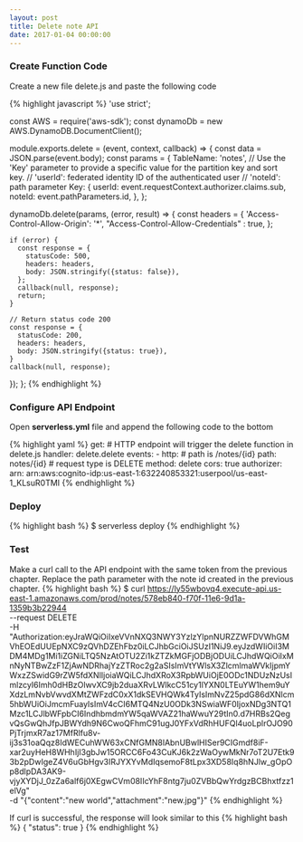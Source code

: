 ```yaml
---
layout: post
title: Delete note API
date: 2017-01-04 00:00:00
---
```


### Create Function Code

Create a new file delete.js and paste the following code

{% highlight javascript %}
'use strict';

const AWS = require('aws-sdk');
const dynamoDb = new AWS.DynamoDB.DocumentClient();

module.exports.delete = (event, context, callback) => {
  const data = JSON.parse(event.body);
  const params = {
    TableName: 'notes',
    // Use the 'Key' parameter to provide a specific value for the partition key and sort key.
    // 'userId': federated identity ID of the authenticated user
    // 'noteId': path parameter
    Key: {
      userId: event.requestContext.authorizer.claims.sub,
      noteId: event.pathParameters.id,
    },
  };

  dynamoDb.delete(params, (error, result) => {
    const headers = {
      'Access-Control-Allow-Origin': '*',
      "Access-Control-Allow-Credentials" : true,
    };

    if (error) {
      const response = {
        statusCode: 500,
        headers: headers,
        body: JSON.stringify({status: false}),
      };
      callback(null, response);
      return;
    }

    // Return status code 200
    const response = {
      statusCode: 200,
      headers: headers,
      body: JSON.stringify({status: true}),
    }
    callback(null, response);
  });
};
{% endhighlight %}

### Configure API Endpoint

Open **serverless.yml** file and append the following code to the bottom

{% highlight yaml %}
  get:
    # HTTP endpoint will trigger the delete function in delete.js
    handler: delete.delete
    events:
      - http:
          # path is /notes/{id}
          path: notes/{id}
          # request type is DELETE
          method: delete
          cors: true
          authorizer:
            arn: arn:aws:cognito-idp:us-east-1:632240853321:userpool/us-east-1_KLsuR0TMI
{% endhighlight %}

### Deploy

{% highlight bash %}
$ serverless deploy
{% endhighlight %}

### Test

Make a curl call to the API endpoint with the same token from the previous chapter. Replace the path parameter with the note id created in the previous chapter.
{% highlight bash %}
$ curl https://ly55wbovq4.execute-api.us-east-1.amazonaws.com/prod/notes/578eb840-f70f-11e6-9d1a-1359b3b22944 \
  --request DELETE \
  -H "Authorization:eyJraWQiOiIxeVVnNXQ3NWY3YzlzYlpnNURZZWFDVWhGMVhEOEdUUEpNXC9zQVhDZEhFbz0iLCJhbGciOiJSUzI1NiJ9.eyJzdWIiOiI3MDM4MDg1Mi1iZGNiLTQ5NzAtOTU2Zi1kZTZkMGFjODBjODUiLCJhdWQiOiIxMnNyNTBwZzF1ZjAwNDRhajYzZTRoc2g2aSIsImVtYWlsX3ZlcmlmaWVkIjpmYWxzZSwidG9rZW5fdXNlIjoiaWQiLCJhdXRoX3RpbWUiOjE0ODc1NDUzNzUsImlzcyI6Imh0dHBzOlwvXC9jb2duaXRvLWlkcC51cy1lYXN0LTEuYW1hem9uYXdzLmNvbVwvdXMtZWFzdC0xX1dkSEVHQWk4TyIsImNvZ25pdG86dXNlcm5hbWUiOiJmcmFuayIsImV4cCI6MTQ4NzU0ODk3NSwiaWF0IjoxNDg3NTQ1Mzc1LCJlbWFpbCI6IndhbmdmYW5qaWVAZ21haWwuY29tIn0.d7HRBs2QegvQsGwQhJfpJBWYdh9N6CwoQFhmC91ugJ0YFxVdRhHUFQl4uoLplrOJO90PjTrjmxR7az17MfRlfu8v-ij3s31oaQqz8IdWECuhWW63xCNfGMN8lAbnUBwlHISer9CIGmdf8iF-xar2uyHeH8WHhIjI3gbJw15ORCC6Fo43CuKJ6k2zWaOywMkNr7oT2U7Etk93b2pDwIgeZ4V6uGbHgv3IRJYXYvMdIqsemoF8tLpx3XD58Iq8hNJlw_gOpOp8dlpDA3AK9-vjyXYDjJ_0zZa6alf6j0XEgwCVm08IIcYhF8ntg7ju0ZVBbQwYrdgzBCBhxtfzz1elVg" \
  -d "{\"content\":\"new world\",\"attachment\":\"new.jpg\"}"
{% endhighlight %}

If curl is successful, the response will look similar to this
{% highlight bash %}
{
  "status": true
}
{% endhighlight %}
